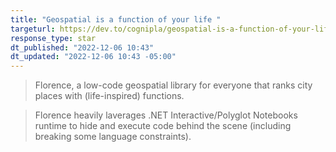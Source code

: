 ```yaml
---
title: "Geospatial is a function of your life "
targeturl: https://dev.to/cognipla/geospatial-is-a-function-of-your-life-1924 
response_type: star
dt_published: "2022-12-06 10:43"
dt_updated: "2022-12-06 10:43 -05:00"
---
```


> Florence, a low-code geospatial library for everyone that ranks city places with (life-inspired) functions.

> Florence heavily laverages .NET Interactive/Polyglot Notebooks runtime to hide and execute code behind the scene (including breaking some language constraints).